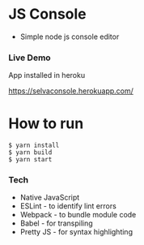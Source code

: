 # JS Console

  - Simple node js console editor 

### Live Demo

App installed in heroku

https://selvaconsole.herokuapp.com/


# How to run 

```
$ yarn install
$ yarn build
$ yarn start

```

### Tech
* Native JavaScript
* ESLint - to identify lint errors
* Webpack - to bundle module code 
* Babel - for transpiling 
* Pretty JS - for syntax highlighting 



